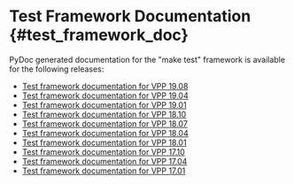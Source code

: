 Test Framework Documentation    {#test_framework_doc}
============================

PyDoc generated documentation for the "make test" framework is available for
the following releases:

- [Test framework documentation for VPP 19.08](https://docs.fd.io/vpp/19.08/vpp_make_test/html)
- [Test framework documentation for VPP 19.04](https://docs.fd.io/vpp/19.04/vpp_make_test/html)
- [Test framework documentation for VPP 19.01](https://docs.fd.io/vpp/19.01/vpp_make_test/html)
- [Test framework documentation for VPP 18.10](https://docs.fd.io/vpp/18.10/vpp_make_test/html)
- [Test framework documentation for VPP 18.07](https://docs.fd.io/vpp/18.07/vpp_make_test/html)
- [Test framework documentation for VPP 18.04](https://docs.fd.io/vpp/18.04/vpp_make_test/html)
- [Test framework documentation for VPP 18.01](https://docs.fd.io/vpp/18.01/vpp_make_test/html)
- [Test framework documentation for VPP 17.10](https://docs.fd.io/vpp/17.10/vpp_make_test/html)
- [Test framework documentation for VPP 17.04](https://docs.fd.io/vpp/17.04/vpp_make_test/html)
- [Test framework documentation for VPP 17.01](https://docs.fd.io/vpp/17.01/vpp_make_test/html)

